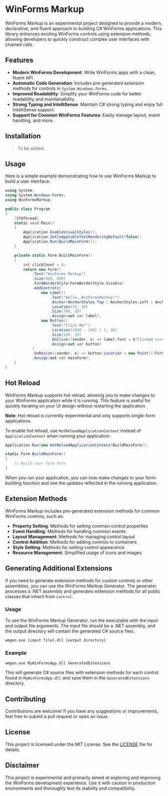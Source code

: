 # WinForms Markup

WinForms Markup is an experimental project designed to provide a modern, declarative, and fluent approach to building C# WinForms applications. This library enhances existing WinForms controls using extension methods, allowing developers to quickly construct complex user interfaces with chained calls.

## Features

- **Modern WinForms Development**: Write WinForms apps with a clean, fluent API.
- **Automatic Code Generation**: Includes pre-generated extension methods for controls in `System.Windows.Forms`.
- **Improved Readability**: Simplify your WinForms code for better readability and maintainability.
- **Strong Typing and IntelliSense**: Maintain C# strong typing and enjoy full IntelliSense support.
- **Support for Common WinForms Features**: Easily manage layout, event handling, and more.

## Installation

> To be added.

## Usage

Here is a simple example demonstrating how to use WinForms Markup to build a user interface:

```csharp
using System;
using System.Windows.Forms;
using WinFormsMarkup;

public class Program
{
    [STAThread]
    static void Main()
    {
        Application.EnableVisualStyles();
        Application.SetCompatibleTextRenderingDefault(false);
        Application.Run(BuildMainForm());
    }

    private static Form BuildMainForm()
    {
        int clickCount = 0;
        return new Form()
            .Text("WinForms Markup")
            .Size(800, 600)
            .FormBorderStyle(FormBorderStyle.Sizable)
            .AddControls(
                new Label()
                    .Text("Hello, WinFormsMarkup!")
                    .Anchor(AnchorStyles.Top | AnchorStyles.Left | AnchorStyles.Right)
                    .Location(10, 10)
                    .Size(780, 30)
                    .Assign(out var label),
                new Button()
                    .Text("Click Me!")
                    .Location((800 - 100) / 2, 40)
                    .Size(100, 30)
                    .OnClick((sender, e) => label.Text = $"Clicked {++clickCount} times")
                    .Assign(out var button)
            )
            .OnResize((sender, e) => button.Location = new Point(((Form)sender).ClientSize.Width / 2 - button.Width / 2, button.Location.Y))
            .Assign(out var mainForm);
    }
}
```

## Hot Reload

WinForms Markup supports hot reload, allowing you to make changes to your WinForms application while it is running. This feature is useful for quickly iterating on your UI design without restarting the application.

**Note**: Hot reload is currently experimental and only supports single-form applications.

To enable hot reload, use `HotReloadApplicationContext` instead of `ApplicationContext` when running your application:

```csharp
Application.Run(new HotReloadApplicationContext(BuildMainForm));

static Form BuildMainForm()
{
    // Build your form here
}
```

When you run your application, you can now make changes to your form-building function and see the updates reflected in the running application.

## Extension Methods

WinForms Markup includes pre-generated extension methods for common WinForms controls, such as:

- **Property Setting**: Methods for setting common control properties
- **Event Handling**: Methods for handling common events
- **Layout Management**: Methods for managing control layout
- **Control Addition**: Methods for adding controls to containers
- **Style Setting**: Methods for setting control appearance
- **Resource Management**: Simplified usage of icons and images

## Generating Additional Extensions

If you need to generate extension methods for custom controls or other assemblies, you can use the WinForms Markup Generator. The generator processes a .NET assembly and generates extension methods for all public classes that inherit from `Control`.

### Usage

To use the WinForms Markup Generator, run the executable with the input and output file arguments. The input file should be a .NET assembly, and the output directory will contain the generated C# source files.

```
wmgen.exe [input file].dll [output directory]
```

### Example

```
wmgen.exe MyWinFormsApp.dll GeneratedExtensions
```

This will generate C# source files with extension methods for each control found in `MyWinFormsApp.dll` and save them in the `GeneratedExtensions` directory.

## Contributing

Contributions are welcome! If you have any suggestions or improvements, feel free to submit a pull request or open an issue.

## License

This project is licensed under the MIT License. See the [LICENSE](LICENSE) file for details.

## Disclaimer

This project is experimental and primarily aimed at exploring and improving the WinForms development experience. Use it with caution in production environments and thoroughly test its stability and compatibility.